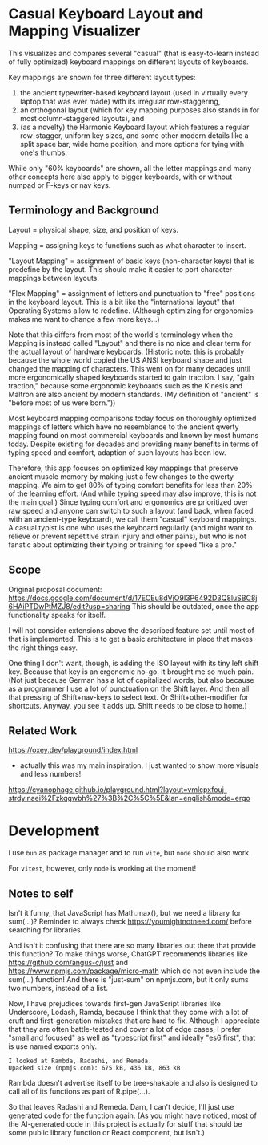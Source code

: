 # Casual Keyboard Layout and Mapping Visualizer

This visualizes and compares several "casual" (that is easy-to-learn instead of fully optimized) keyboard mappings on different layouts of keyboards.

Key mappings are shown for three different layout types:
 1. the ancient typewriter-based keyboard layout (used in virtually every laptop that was ever made) with its irregular row-staggering, 
 2. an orthogonal layout (which for key mapping purposes also stands in for most column-staggered layouts), and 
 3. (as a novelty) the Harmonic Keyboard layout which features a regular row-stagger, uniform key sizes, 
    and some other modern details like a split space bar, wide home position, and more options for tying with one's thumbs. 

While only "60% keyboards" are shown, all the letter mappings and many other concepts here also apply to bigger keyboards, with or without numpad or F-keys or nav keys.


## Terminology and Background 

Layout = physical shape, size, and position of keys.

Mapping = assigning keys to functions such as what character to insert.

"Layout Mapping" = assignment of basic keys (non-character keys) that is predefine by the layout. 
This should make it easier to port character-mappings between layouts. 

"Flex Mapping" = assignment of letters and punctuation to "free" positions in the keyboard layout. 
This is a bit like the "international layout" that Operating Systems allow to redefine.
(Although optimizing for ergonomics makes me want to change a few more keys...)

Note that this differs from most of the world's terminology when the Mapping is instead called "Layout" and there is no nice and clear term for the actual layout of hardware keyboards. 
(Historic note: this is probably because the whole world copied the US ANSI keyboard shape and just changed the mapping of characters. 
This went on for many decades until more ergonomically shaped keyboards started to gain traction. 
I say, "gain traction," because some ergonomic keyboards such as the Kinesis and Maltron are also ancient by modern standards.
(My definition of "ancient" is "before most of us were born."))

Most keyboard mapping comparisons today focus on thoroughly optimized mappings of letters which have no resemblance to 
the ancient qwerty mapping found on most commercial keyboards and known by most humans today.
Despite existing for decades and providing many benefits in terms of typing speed and comfort, adaption of such layouts has been low.

Therefore, this app focuses on optimized key mappings that preserve ancient muscle memory by making just a few changes to the qwerty mapping. 
We aim to get 80% of typing comfort benefits for less than 20% of the learning effort. 
(And while typing speed may also improve, this is not the main goal.)
Since typing comfort and ergonomics are prioritized over raw speed and anyone can switch to such a layout 
(and back, when faced with an ancient-type keyboard), we call them "casual" keyboard mappings.
A casual typist is one who uses the keyboard regularly (and might want to relieve or prevent repetitive strain injury and other pains), 
but who is not fanatic about optimizing their typing or training for speed "like a pro."

## Scope

Original proposal document: https://docs.google.com/document/d/17ECEu8dVjO9I3P6492D3Q8luSBC8j6HAiPTDwPtMZJ8/edit?usp=sharing 
This should be outdated, once the app functionality speaks for itself.

I will not consider extensions above the described feature set until most of that is implemented.
This is to get a basic architecture in place that makes the right things easy.

One thing I don't want, though, is adding the ISO layout with its tiny left shift key.
Because that key is an ergonomic no-go. It brought me so much pain. 
(Not just because German has a lot of capitalized words, but also because as a programmer I use 
a lot of punctuation on the Shift layer. 
And then all that pressing of Shift+nav-keys to select text.
Or Shift+other-modifier for shortcuts.
Anyway, you see it adds up. Shift needs to be close to home.)

## Related Work

https://oxey.dev/playground/index.html
 * actually this was my main inspiration. I just wanted to show more visuals and less numbers!

https://cyanophage.github.io/playground.html?layout=vmlcpxfouj-strdy.naei%2Fzkqgwbh%27%3B%2C%5C%5E&lan=english&mode=ergo



# Development

I use `bun` as package manager and to run `vite`, but `node` should also work.

For `vitest`, however, only `node` is working at the moment!




## Notes to self

Isn't it funny, that JavaScript has Math.max(), but we need a library for sum(...)?
Reminder to always check https://youmightnotneed.com/ before searching for libraries.

And isn't it confusing that there are so many libraries out there that provide this function?
To make things worse, ChatGPT recommends libraries like https://github.com/angus-c/just and https://www.npmjs.com/package/micro-math
which do not even include the sum(...) function! 
And there is "just-sum" on npmjs.com, but it only sums two numbers, instead of a list. 

Now, I have prejudices towards first-gen JavaScript libraries like Underscore, Lodash, Ramda, 
because I think that they come with a lot of cruft and first-generation mistakes that are hard to fix.
Although I appreciate that they are often battle-tested and cover a lot of edge cases, I prefer "small and focused" as well as 
"typescript first" and ideally "es6 first", that is use named exports only.

    I looked at Rambda, Radashi, and Remeda.
    Upacked size (npmjs.com): 675 kB, 436 kB, 863 kB

Rambda doesn't advertise itself to be tree-shakable and also is designed to call all of its functions as part of R.pipe(...).

So that leaves Radashi and Remeda. Darn, I can't decide, I'll just use generated code for the function again. (As you might have noticed, most of the AI-generated code in this project is actually for stuff that should be some public library function or React component, but isn't.)



